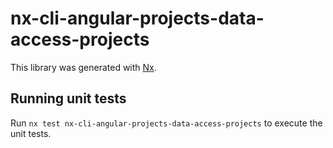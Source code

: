 # nx-cli-angular-projects-data-access-projects

This library was generated with [Nx](https://nx.dev).

## Running unit tests

Run `nx test nx-cli-angular-projects-data-access-projects` to execute the unit tests.
